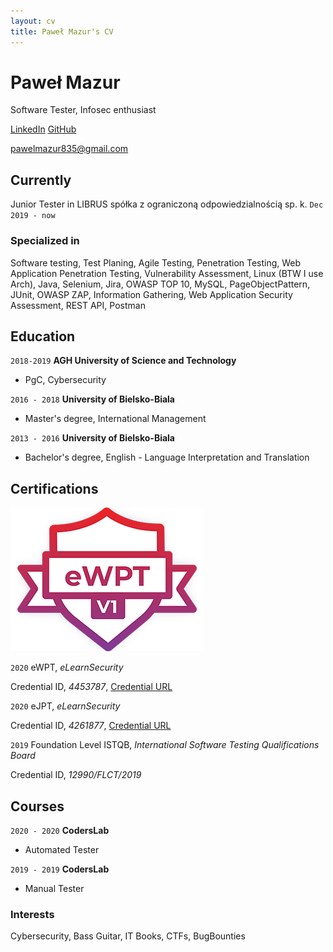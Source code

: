 ```yaml
---
layout: cv
title: Paweł Mazur's CV
---
```

# Paweł Mazur
Software Tester, Infosec enthusiast

[LinkedIn](https://www.linkedin.com/in/ppppapwel/)
[GitHub](https://github.com/zakibro/)

<div id="webaddress">
<a href="pawelmazur835@gmail.com">pawelmazur835@gmail.com</a>
</div>


## Currently

Junior Tester in LIBRUS spółka z ograniczoną odpowiedzialnością sp. k. 
`Dec 2019 - now`


### Specialized in

Software testing, Test Planing, Agile Testing, Penetration Testing, Web Application Penetration Testing, Vulnerability Assessment, Linux (BTW I use Arch),
Java, Selenium, Jira, OWASP TOP 10, MySQL, PageObjectPattern, JUnit, OWASP ZAP, Information Gathering, Web Application Security Assessment, REST API, Postman


## Education

`2018-2019`
__AGH University of Science and Technology__

- PgC, Cybersecurity

`2016 - 2018`
__University of Bielsko-Biala__

- Master's degree, International Management

`2013 - 2016`
__University of Bielsko-Biala__

- Bachelor's degree, English - Language Interpretation and Translation


## Certifications
<img src="eWPT_v1_certificate_sm.png"
     alt="eWPT logo" />

`2020`
eWPT, *eLearnSecurity* 

Credential ID, *4453787*, [Credential URL](https://verified.elearnsecurity.com/certificates/ef9d42bb-05d4-4ff6-b2b3-ffe01b1a481a) 

`2020`
eJPT, *eLearnSecurity*

Credential ID, *4261877*, [Credential URL](https://verified.elearnsecurity.com/certificates/568eb024-2975-4a17-85ea-47461abadcc4)

`2019`
Foundation Level ISTQB, *International Software Testing Qualifications Board*

Credential ID, *12990/FLCT/2019*

## Courses

`2020 - 2020`
__CodersLab__

- Automated Tester

`2019 - 2019`
__CodersLab__

- Manual Tester

### Interests

Cybersecurity, Bass Guitar, IT Books, CTFs, BugBounties

<!-- ### Footer

Last updated: Sep 2020 -->


